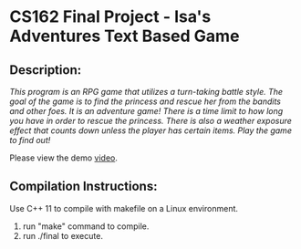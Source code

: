 CS162 Final Project - Isa's Adventures Text Based Game
=======

## Description: 
*This program is an RPG game that utilizes a turn-taking battle style. The goal of the game is to find the princess and rescue her from the bandits and other foes. It is an adventure game! There is a time limit to how long you have in order to rescue the princess. There is also a weather exposure effect that counts down unless the player has certain items. Play the game to find out!*

Please view the demo [video](https://youtu.be/7q6qxSMgim8).

## Compilation Instructions:

Use C++ 11 to compile with makefile on a Linux environment.
1. run "make" command to compile. 
2. run ./final to execute.
